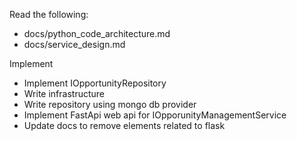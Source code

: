 Read the following:
- docs/python_code_architecture.md
- docs/service_design.md

Implement
- Implement IOpportunityRepository
- Write infrastructure
- Write repository using mongo db provider
- Implement FastApi web api for IOpporunityManagementService
- Update docs to remove elements related to flask
